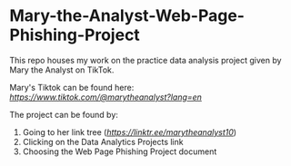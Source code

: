# Mary-the-Analyst-Web-Page-Phishing-Project
This repo houses my work on the practice data analysis project given by Mary the Analyst on TikTok.

Mary's Tiktok can be found here:
_https://www.tiktok.com/@marytheanalyst?lang=en_

The project can be found by:
1. Going to her link tree (_https://linktr.ee/marytheanalyst10_)
2. Clicking on the Data Analytics Projects link
3. Choosing the Web Page Phishing Project document
